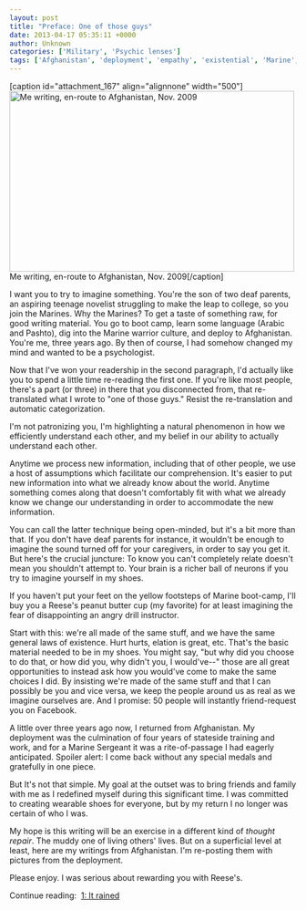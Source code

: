 ```yaml
---
layout: post
title: "Preface: One of those guys"
date: 2013-04-17 05:35:11 +0000
author: Unknown
categories: ['Military', 'Psychic lenses']
tags: ['Afghanistan', 'deployment', 'empathy', 'existential', 'Marine', 'perspective']
---
```


[caption id="attachment_167" align="alignnone" width="500"][<img class="size-full wp-image-167" alt="Me writing, en-route to Afghanistan, Nov. 2009" src="http://thoughtrepair.wordpress.com/wp-content/uploads/2013/04/img_5996.gif" width="500" height="317" />](http://thoughtrepair.wordpress.com/wp-content/uploads/2013/04/img_5996.gif) Me writing, en-route to Afghanistan, Nov. 2009[/caption]
<p style="text-align:left;">I want you to try to imagine something. You're the son of two deaf parents, an aspiring teenage novelist struggling to make the leap to college, so you join the Marines. Why the Marines? To get a taste of something raw, for good writing material. You go to boot camp, learn some language (Arabic and Pashto), dig into the Marine warrior culture, and deploy to Afghanistan. You're me, three years ago. By then of course, I had somehow changed my mind and wanted to be a psychologist.


<p style="text-align:left;"><!--more-->


Now that I've won your readership in the second paragraph, I'd actually like you to spend a little time re-reading the first one. If you're like most people, there's a part (or three) in there that you disconnected from, that re-translated what I wrote to "one of those guys." Resist the re-translation and automatic categorization.

I'm not patronizing you, I'm highlighting a natural phenomenon in how we efficiently understand each other, and my belief in our ability to actually understand each other.

Anytime we process new information, including that of other people, we use a host of assumptions which facilitate our comprehension. It's easier to put new information into what we already know about the world. Anytime something comes along that doesn't comfortably fit with what we already know we change our understanding in order to accommodate the new information.

You can call the latter technique being open-minded, but it's a bit more than that. If you don't have deaf parents for instance, it wouldn't be enough to imagine the sound turned off for your caregivers, in order to say you get it. But here's the crucial juncture: To know you can't completely relate doesn't mean you shouldn't attempt to. Your brain is a richer ball of neurons if you try to imagine yourself in my shoes.

If you haven't put your feet on the yellow footsteps of Marine boot-camp, I'll buy you a Reese's peanut butter cup (my favorite) for at least imagining the fear of disappointing an angry drill instructor.

Start with this: we're all made of the same stuff, and we have the same general laws of existence. Hurt hurts, elation is great, etc. That's the basic material needed to be in my shoes. You might say, "but why did you choose to do that, or how did you, why didn't you, I would've--" those are all great opportunities to instead ask how you would've come to make the same choices I did. By insisting we're made of the same stuff and that I can possibly be you and vice versa, we keep the people around us as real as we imagine ourselves are. And I promise: 50 people will instantly friend-request you on Facebook.

A little over three years ago now, I returned from Afghanistan. My deployment was the culmination of four years of stateside training and work, and for a Marine Sergeant it was a rite-of-passage I had eagerly anticipated. Spoiler alert: I come back without any special medals and gratefully in one piece.

But It's not that simple. My goal at the outset was to bring friends and family with me as I redefined myself during this significant time. I was committed to creating wearable shoes for everyone, but by my return I no longer was certain of who I was.

My hope is this writing will be an exercise in a different kind of *thought repair*. The muddy one of living others' lives. But on a superficial level at least, here are my writings from Afghanistan. I'm re-posting them with pictures from the deployment.

Please enjoy. I was serious about rewarding you with Reese's.

Continue reading:  <a title="1: It rained" href="http://thoughtrepair.wordpress.com/2013/04/17/1-it-rained/">1: It rained</a>